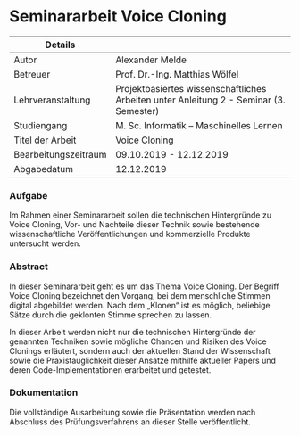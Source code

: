 # Seminararbeit Voice Cloning
| Details              |                                                                                               |
|----------------------|-----------------------------------------------------------------------------------------------|
| Autor                | Alexander Melde                                                                               |
| Betreuer             | Prof. Dr.-Ing. Matthias Wölfel                                                                |
| Lehrveranstaltung    | Projektbasiertes wissenschaftliches Arbeiten unter Anleitung 2 - Seminar (3. Semester)        |
| Studiengang          | M. Sc. Informatik – Maschinelles Lernen                                                       |
| Titel der Arbeit     | Voice Cloning                                                                                 |
| Bearbeitungszeitraum | 09.10.2019 - 12.12.2019                                                                       |
| Abgabedatum          | 12.12.2019                                                                                    |


### Aufgabe
Im Rahmen einer Seminararbeit sollen die technischen Hintergründe zu Voice Cloning, Vor- und Nachteile dieser Technik sowie bestehende wissenschaftliche Veröffentlichungen und kommerzielle Produkte untersucht werden.

### Abstract
In dieser Seminararbeit geht es um das Thema Voice Cloning. Der Begriff Voice Cloning bezeichnet den Vorgang, bei dem menschliche Stimmen digital abgebildet werden. Nach dem „Klonen“ ist es
möglich, beliebige Sätze durch die geklonten Stimme sprechen zu lassen.

In dieser Arbeit werden nicht nur die technischen Hintergründe der genannten Techniken sowie mögliche Chancen und Risiken des Voice Clonings erläutert, sondern auch der aktuellen Stand der Wissenschaft sowie die Praxistauglichkeit dieser Ansätze mithilfe aktueller Papers und deren Code-Implementationen erarbeitet und getestet.

### Dokumentation
Die vollständige Ausarbeitung sowie die Präsentation werden nach Abschluss des Prüfungsverfahrens an dieser Stelle veröffentlicht.
